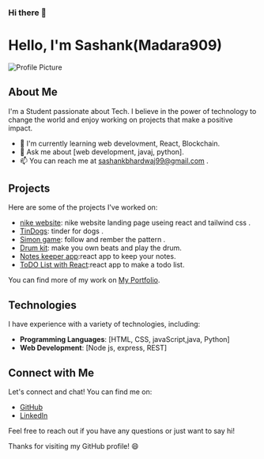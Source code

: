### Hi there 👋
# Hello, I'm Sashank(Madara909)

![Profile Picture](https://encrypted-tbn0.gstatic.com/images?q=tbn:ANd9GcRmtAYE2QYxlA4tXim7Bh3Hg6zex-qA3Y76nD8U5tCwUGNeKoXko6g21lYjx4pTY5PdqA8&usqp=CAU)

## About Me

I'm a Student passionate about Tech. I believe in the power of technology to change the world and enjoy working on projects that make a positive impact.

- 🌱 I'm currently learning web develovment, React, Blockchain. 
- 💬 Ask me about [web development, javaj, python].
- 📫 You can reach me at sashankbhardwaj99@gmail.com .

## Projects

Here are some of the projects I've worked on:

- [nike website](https://nike-website-flax.vercel.app/): nike website landing page useing react and tailwind css .
- [TinDogs](https://voluble-travesseiro-c01245.netlify.app): tinder for dogs .
- [Simon game](https://euphonious-brioche-d5081f.netlify.app): follow and rember the pattern .
- [Drum kit](https://eclectic-meringue-c65f3f.netlify.app): make you own beats and play the drum.
- [Notes keeper app](https://keeper-gold-eight.vercel.app/):react app to keep your notes.
- [ToDO List with React](https://todo-react-delta-ten.vercel.app/):react app to make a todo list.

You can find more of my work on [My Portfolio](sashankbhardwaj.tech).

## Technologies

I have experience with a variety of technologies, including:

- **Programming Languages**: [HTML, CSS, javaScript,java, Python]
- **Web Development**: [Node js, express, REST]
<!-- **Data Science**: [List of Data Science Tools]
- **DevOps**: [List of DevOps Tools]
- **Other**: [List of Other Technologies]-->

<!--## Blog

I occasionally write about topics that interest me. Check out some of my blog posts:

- [Blog Post 1 Name](Link to Blog Post 1): Brief description of the blog post.
- [Blog Post 2 Name](Link to Blog Post 2): Brief description of the blog post.
- [Blog Post 3 Name](Link to Blog Post 3): Brief description of the blog post.

You can find more of my writing on [My Blog](Link to Your Blog).-->

## Connect with Me

Let's connect and chat! You can find me on:

- [GitHub](https://github.com/Madara909)
- [LinkedIn](www.linkedin.com/in/sashank-bhardwaj-7aa4a8284)
<!-- [Twitter](Link to Your Twitter Profile)-->

Feel free to reach out if you have any questions or just want to say hi!

Thanks for visiting my GitHub profile! 😄
